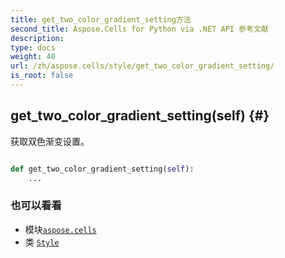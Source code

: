 ```yaml
---
title: get_two_color_gradient_setting方法
second_title: Aspose.Cells for Python via .NET API 参考文献
description:
type: docs
weight: 40
url: /zh/aspose.cells/style/get_two_color_gradient_setting/
is_root: false
---
```

##  get_two_color_gradient_setting(self) {#}
获取双色渐变设置。



```python

def get_two_color_gradient_setting(self):
    ...
```





### 也可以看看
* 模块[`aspose.cells`](../../)
* 类 [`Style`](/cells/python-net/zh/aspose.cells/style)
